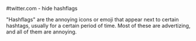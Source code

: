 #twitter.com - hide hashflags

"Hashflags" are the annoying icons or emoji that appear next to
certain hashtags, usually for a certain period of time. Most of 
these are advertizing, and all of them are annoying.
